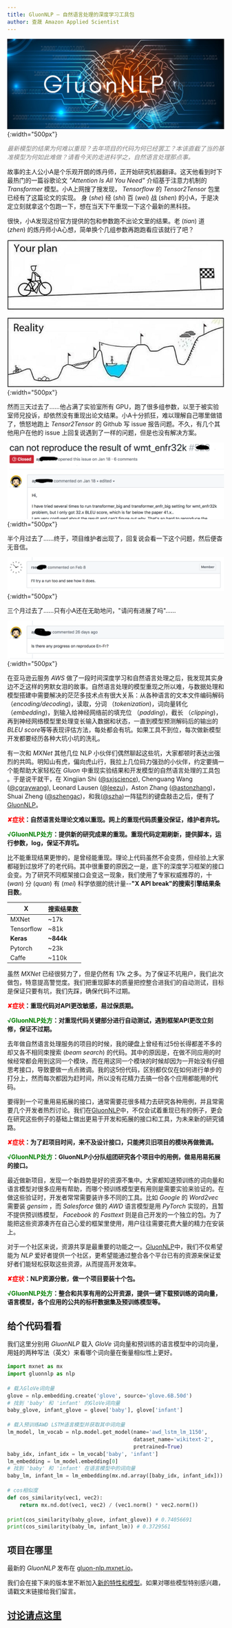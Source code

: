 ```yaml
---
title: GluonNLP — 自然语言处理的深度学习工具包
author: 查晟 Amazon Applied Scientist
---
```


![](img/gluon-nlp.png){:width="500px"}

<span style="color:grey">*最新模型的结果为何难以重现？去年项目的代码为何已经罢工？本该直截了当的基准模型为何如此难做？请看今天的走进科学之，自然语言处理那点事。*</span>

故事的主人公小A是个乐观开朗的炼丹师，正开始研究机器翻译。这天他看到时下最热门的一篇谷歌论文 *"Attention Is All You Need"* 介绍基于注意力机制的 *Transformer* 模型。小A上网搜了搜发现， *Tensorflow* 的 *Tensor2Tensor* 包里已经有了这篇论文的实现。
身 (*she*) 经 (*shi*) 百 (*wei*) 战 (*shen*) 的小A，于是决定立刻就拿这个包跑一下，想在当天下午重现一下这个最新的黑科技。

很快，小A发现这份官方提供的包和参数跑不出论文里的结果。老 (*tian*) 道 (*zhen*) 的炼丹师小A心想，简单换个几组参数再跑跑看应该就行了吧？

![](img/plan.jpeg){:width="500px"}

然而三天过去了……他占满了实验室所有 GPU，跑了很多组参数，以至于被实验室师兄投诉，却依然没有重现出论文结果。小A十分抓狂，难以理解自己哪里做错了，愤怒地跑上 *Tensor2Tensor* 的 Github 写 issue 报告问题。不久，有几个其他用户在他的 issue 上回复说遇到了一样的问题，但是也没有解决方案。

![](img/t2t_cant_repro.png){:width="500px"}

半个月过去了……终于，项目维护者出现了，回复说会看一下这个问题，然后便杳无音信。

![](img/t2t_maintainer.png){:width="500px"}

三个月过去了……只有小A还在无助地问，"请问有进展了吗"……

![](img/t2t_followup.png){:width="500px"}

在亚马逊云服务 *AWS* 做了一段时间深度学习和自然语言处理之后，我发现其实身边不乏这样的男默女泪的故事。自然语言处理的模型重现之所以难，与数据处理和模型搭建中需要解决的茫茫多技术点有很大关系：从各种语言的文本文件编码解码 （*encoding/decoding*)，读取，分词 （*tokenization*)，词向量转化 （*embedding*)，到输入给神经网络前的填充位 （*padding*)，截长 （*clipping*)，再到神经网络模型里处理变长输入数据和状态，一直到模型预测解码后的输出的*BLEU score*等等表现评估方法，每处都会有坑。如果工具不到位，每次做新模型开发都要经历各种大坑小坑的洗礼。

有一次和 *MXNet* 其他几位 NLP 小伙伴们偶然聊起这些坑，大家都顿时表达出强烈的共鸣。明知山有虎，偏向虎山行，我拉上几位码力强劲的小伙伴，约定要搞一个能帮助大家轻松在 *Gluon* 中重现实验结果和开发模型的自然语言处理的工具包
。于是说干就干，在 Xingjian Shi ([@sxjscience](https://github.com/sxjscience)), Chenguang Wang ([@cgraywang](https://github.com/cgraywang)), Leonard Lausen ([@leezu](https://github.com/leezu))，Aston Zhang ([@astonzhang](https://github.com/astonzhang))，Shuai Zheng ([@szhengac](https://github.com/szhengac))，和我([@szha](https://github.com/szha))一阵猛烈的键盘敲击之后，便有了[GluonNLP](https://gluon-nlp.mxnet.io)。

**<span style="color:red">✘症状</span>：自然语言处理论文难以重现。网上的重现代码质量没保证，维护者弃坑。**

**<span style="color:green">√GluonNLP处方</span>：提供新的研究成果的重现。重现代码定期刷新，提供脚本，运行参数，log，保证不弃坑。**

比不能重现结果更惨的，是曾经能重现。理论上代码虽然不会变质，但经验上大家都碰到过放坏了的老代码。其中很重要的原因之一是，底下的深度学习框架的接口会变。为了研究不同框架接口会变这一现象，我们使用了专家权威推荐的，十 (*wan*) 分 (*quan*) 有 (*mei*) 科学依据的统计量--**"X API break"的搜索引擎结果条目数**。

| X          | 搜索结果数 |
|------------|------------|
| MXNet      | ~17k       |
| Tensorflow | ~81k       |
| **Keras**  | **~844k**  |
| Pytorch    | ~23k       |
| Caffe      | ~110k      |

虽然 *MXNet* 已经很努力了，但是仍然有 17k 之多。为了保证不坑用户，我们此次做包，特意提高警觉度。我们把重现脚本的质量把控整合进我们的自动测试，目标是保证只要有坑，我们先踩，确保代码不过期。

**<span style="color:red">✘症状</span>：重现代码对API更改敏感，易过保质期。**

**<span style="color:green">√GluonNLP处方</span>：对重现代码关键部分进行自动测试，遇到框架API更改立刻修，保证不过期。**

去年做自然语言处理服务的项目的时候，我的硬盘上曾经有过5份长得都差不多的却又各不相同束搜索 (*beam search*) 的代码。其中的原因是，在做不同应用的时候经常都会用到这同一个模块，而在用这同一个模块的时候却因为一开始没有仔细思考接口，导致要做一点点微调。我的这5份代码，区别都仅仅在如何进行单步的打分上，然而每次都因为赶时间，所以没有花精力去搞一份各个应用都能用的代码。

要得到一个可重用易拓展的接口，通常需要花很多精力去研究各种用例，并且常需要几个开发者热烈讨论。我们在[GluonNLP](https://gluon-nlp.mxnet.io)中，不仅会试着重现已有的例子，更会在研究这些例子的基础上做出更易于开发和拓展的接口和工具，为未来新的研究铺路。

**<span style="color:red">✘症状</span>：为了赶项目时间，来不及设计接口，只能拷贝旧项目的模块再做微调。**

**<span style="color:green">√GluonNLP处方</span>：GluonNLP小分队组团研究各个项目中的用例，做易用易拓展的接口。**

最近做新项目，发现一个新趋势是好的资源不集中。大家都知道预训练的词向量和语言模型对很多应用有帮助，而哪个预训练模型更有用则是需要实验来验证的。在做这些验证时，开发者常常需要装许多不同的工具。比如 *Google* 的 *Word2vec* 需要装 *gensim* ，而 *Salesforce* 做的 *AWD* 语言模型是用 *PyTorch* 实现的，且暂不提供预训练模型， *Facebook* 的 *Fasttext* 则是自己开发的一个独立的包。为了能把这些资源凑齐在自己心爱的框架里使用，用户往往需要花费大量的精力在安装上。

对于一个社区来说，资源共享是最重要的功能之一。[GluonNLP](https://gluon-nlp.mxnet.io)中，我们不仅希望能为 *NLP* 爱好者提供一个社区，更希望能通过整合各个平台已有的资源来保证爱好者们能轻松获取这些资源，从而提高开发效率。

**<span style="color:red">✘症状</span>：NLP资源分散，做一个项目要装十个包。**

**<span style="color:green">√GluonNLP处方</span>：整合和共享有用的公开资源，提供一键下载预训练的词向量，语言模型，各个应用的公共的标杆数据集及预训练模型等。**

## 给个代码看看

我们这里分别用 *GluonNLP* 载入 *GloVe* 词向量和预训练的语言模型中的词向量，用娃的两种写法（英文）来看哪个词向量在衡量相似性上更好。

```python
import mxnet as mx
import gluonnlp as nlp

# 载入GloVe词向量
glove = nlp.embedding.create('glove', source='glove.6B.50d')
# 找到 'baby' 和 'infant' 的GloVe词向量
baby_glove, infant_glove = glove['baby'], glove['infant']

# 载入预训练AWD LSTM语言模型并获取其中词向量
lm_model, lm_vocab = nlp.model.get_model(name='awd_lstm_lm_1150',
                                         dataset_name='wikitext-2',
                                         pretrained=True)
baby_idx, infant_idx = lm_vocab['baby', 'infant']
lm_embedding = lm_model.embedding[0]
# 找到 'baby' 和 'infant' 在语言模型中的词向量
baby_lm, infant_lm = lm_embedding(mx.nd.array([baby_idx, infant_idx]))

# cos相似度
def cos_similarity(vec1, vec2):
    return mx.nd.dot(vec1, vec2) / (vec1.norm() * vec2.norm())

print(cos_similarity(baby_glove, infant_glove)) # 0.74056691
print(cos_similarity(baby_lm, infant_lm)) # 0.3729561
```

## 项目在哪里

最新的 *GluonNLP* 发布在 [gluon-nlp.mxnet.io](https://gluon-nlp.mxnet.io/)。

我们会在接下来的版本里不断加入[新的特性和模型](https://github.com/dmlc/gluon-nlp/releases/latest)。如果对哪些模型特别感兴趣，请戳文末链接给我们留言。

## [讨论请点这里](https://discuss.gluon.ai/t/topic/6330)
